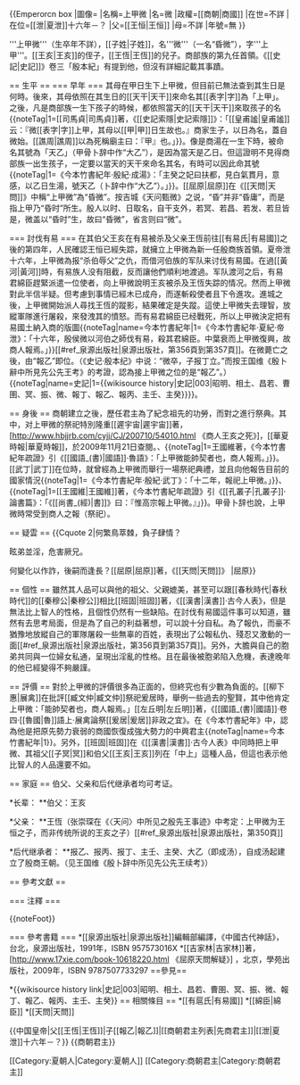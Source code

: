 {{Emperorcn box
|圖像=
|名稱=上甲微
|名=微
|政權=[[商朝|商國]]
|在世=不詳
|在位=[[泄|夏泄]]十六年－？
|父=[[王恒|王恒]]
|母=不詳
|年號=無
}}

'''上甲微'''（生卒年不詳），[[子姓|子姓]]，名'''微'''（一名“昏微”），字'''上甲'''。[[王亥|王亥]]的侄子，[[王恆|王恆]]的兒子。商部族的第九任首領。《[[史記|史記]]》卷三「殷本紀」有提到他，但沒有詳細記載其事蹟。

== 生平 ==
=== 早年 ===
其母在甲日生下上甲微，但目前已無法查到其生日是何時。後來，其母依照在其生日的[[天干|天干]]來命名其[[表字|字]]為「上甲」。之後，凡是商部族一生下孩子的時候，都依照當天的[[天干|天干]]來取孩子的名{{noteTag|1=[[司馬貞|司馬貞]]著，《[[史記索隱|史記索隱]]》：「[[皇甫謐|皇甫謐]]云：『微[[表字|字]]上甲，其母以[[甲|甲]]日生故也。』商家生子，以日為名，蓋自微始。[[譙周|譙周]]以為死稱廟主曰：『甲』也。」}}。像是商湯在一生下時，被命名其號為「天乙」（甲骨卜辞中作“大乙”），是因為當天是乙日。但這證明不見得商部族一出生孩子，一定要以當天的天干來命名其名，有時可以因此命其號{{noteTag|1=《今本竹書紀年·殷紀·成湯》：「主癸之妃曰扶都，見白氣貫月，意感，以乙日生湯，號天乙（卜辞中作“大乙”）。」}}。[[屈原|屈原]]在《[[天問|天問]]》中稱“上甲微”為“昏微”。按吉城《天问甄微》之说，“昏”并非“昏庸”，而是指上甲乃“昏时”所生。殷人以时、日取名，自干支外，若冥、若昌、若发、若旦皆是，微盖以“昏时”生，故曰“昏微”，省言则曰“微”。

=== 討伐有易 ===
在其伯父王亥在有易被杀及父亲王恆前往[[有易氏|有易國]]之後的第四年，人民確認王恒已經失踪，就擁立上甲微為新一任殷商族首領。夏帝泄十六年，上甲微為报“杀伯辱父”之仇，而借河伯族的军队来讨伐有易國。在過[[黃河|黃河]]時，有易族人没有阻截，反而讓他們順利地渡過。军队渡河之后，有易君綿臣趕緊派遣一位使者，向上甲微說明王亥被杀及王恆失踪的情况。然而上甲微對此半信半疑。但考慮到事情已經木已成舟，而遂斬殺使者且下令進攻。進城之後，上甲微開始派人尋找王恆的蹤影，結果確定是失蹤。這使上甲微失去理智，放縱軍隊進行屠殺，來發洩其的憤怒。而有易君綿臣已经戰死，所以上甲微決定把有易國土納入商的版圖{{noteTag|name=今本竹書紀年|1=《今本竹書紀年·夏紀·帝泄》：「十六年，殷侯微以河伯之師伐有易，殺其君綿臣。中葉衰而上甲微復興，故商人報焉。」}}<ref>[[#ref_泉源出版社|泉源出版社，第356頁到第357頁]]</ref>。在微薨亡之後，由“報乙”即位。（《史记·殷本纪》中说：“微卒，子报丁立。”而按王国维《殷卜辭中所見先公先王考》的考證，認為接上甲微之位的是“報乙”。）{{noteTag|name=史記|1={{wikisource history|史記|003|昭明、相土、昌若、曹圉、冥、振、微、報丁、報乙、報丙、主壬、主癸}}}}。

== 身後 ==
商朝建立之後，歷任君主為了紀念祖先的功勞，而對之進行祭典。其中，对上甲微的祭祀特別隆重<ref>[[遲宇宙|遲宇宙]]著，[http://www.hbjjrb.com/cyjj/CJ/200710/54010.html 《商人王亥之死》]，[[華夏時報|華夏時報]]，於2009年11月21日查閱。</ref>、{{noteTag|1=王國維著，《今本竹書紀年疏證》引《[[國語_(書)|國語]]·魯語》：「上甲微能帥契者也，商人報焉。」}}。[[武丁|武丁]]在位時，就曾經為上甲微而舉行一場祭祀典禮，並且向他報告目前的國家情況{{noteTag|1=《今本竹書紀年·殷紀·武丁》：「十二年，報祀上甲微。」}}、{{noteTag|1=[[王國維|王國維]]著，《今本竹書紀年疏證》引《[[孔叢子|孔叢子]]·論書篇》：「《[[尚書_(經)|書]]》曰：『惟高宗報上甲微。』」}}。甲骨卜辞也說，上甲微時常受到商人之報（祭祀）。

== 疑雲 ==
{{Cquote 2|何繁鳥萃棘，負子肆情？

眩弟並淫，危害厥兄。

何變化以作詐，後嗣而逢長？<ref name="天問">[[屈原|屈原]]著，《[[天問|天問]]》 </ref>
|屈原}}

== 個性 ==
雖然其人品可以與他的祖父、父親媲美，甚至可以跟[[春秋時代|春秋時代]]的[[秦穆公|秦穆公]]相比<ref name="漢書">[[班固|班固]]著，《[[漢書|漢書]]·古今人表》</ref>，但是無法比上智人的性格，且個性仍然有一些缺陷。在討伐有易國這件事可以知道，雖然有去思考局面，但是為了自己的利益著想，可以說十分自私。為了報仇，而豪不猶豫地放縱自己的軍隊屠殺一些無辜的百姓，表現出了公報私仇、殘忍又激動的一面<ref>[[#ref_泉源出版社|泉源出版社，第356頁到第357頁]]</ref>。另外，大膽與自己的胞弟共同與一位婦女私通，呈現出淫亂的性格。且在最後被胞弟陷入危機，表達晚年的他已經變得不夠嚴謹<ref name="天問"/>。

== 評價 ==
對於上甲微的評價很多為正面的，但終究也有少數為負面的。[[柳下惠|展禽]]在批評[[臧文仲|臧文仲]]祭祀爰居時，舉例一些過去的聖賢，其中他肯定上甲微：「能帥契者也，商人報焉。」<ref>[[左丘明|左丘明]]著，《[[國語_(書)|國語]]·卷四·[[魯國|魯]]語上·展禽論祭[[爰居|爰居]]非政之宜》</ref>。在《今本竹書紀年》中，認為他是把原先勢力衰弱的商國恢復成強大勢力的中興君主{{noteTag|name=今本竹書紀年|1}}。另外，[[班固|班固]]在《[[漢書|漢書]]·古今人表》中同時把上甲微、其祖父[[子冥|冥]]和伯父[[王亥|王亥]]列在「中上」這種人品，但這也表示他比智人的人品還要不如<ref name="漢書"/>。

== 家庭 ==
伯父、父亲和后代继承者均可考证。

*长辈：
**伯父：王亥

*父亲：
**王恆（张崇琛在《〈天问〉中所见之殷先王事迹》中考定：上甲微为王恒之子，而非传统所说的王亥之子）<ref>[[#ref_泉源出版社|泉源出版社，第350頁]]</ref>

*后代继承者：
**报乙、报丙、报丁、主壬、主癸、大乙（即成汤），自成汤起建立了殷商王朝。（见王国维《殷卜辞中所见先公先王续考》）

== 參考文獻 ==
<div class="references-small">
<references />
</div>

=== 注釋 ===
<div class="references-small">
{{noteFoot}}
</div>

=== 參考書籍 ===
*<span id="ref 泉源出版社">[[泉源出版社|泉源出版社]]編輯部編譯，《中國古代神話》，台北，泉源出版社，1991年，ISBN 957573016X</span>
*<span id="ref 吉家林">[[吉家林|吉家林]]著，[http://www.17xie.com/book-10618220.html 《屈原天問解疑》] ，北京，學苑出版社，2009年，ISBN 9787507733297</span>
==參見==

*{{wikisource history link|史記|003|昭明、相土、昌若、曹圉、冥、振、微、報丁、報乙、報丙、主壬、主癸}}
== 相關條目 ==
*[[有扈氏|有易國]]
*[[綿臣|綿臣]]
*[[天問|天問]]

{{中国皇帝|父[[王恆|王恆]]|子[[報乙|報乙]]|[[商朝君主列表|先商君主]]|[[泄|夏泄]]十六年－？}}
{{商朝君主}}

[[Category:夏朝人|Category:夏朝人]]
[[Category:商朝君主|Category:商朝君主]]